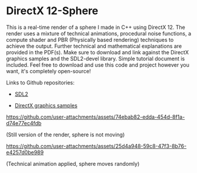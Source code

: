 # DirectX 12-Sphere
This is a real-time render of a sphere I made in C++ using DirectX 12. The render uses a mixture of technical animations, procedural noise functions, a compute shader and PBR (Physically based rendering) techniques to achieve the output. Further technical and mathematical explanations are provided in the PDF(s). Make sure to download and link against the DirectX graphics samples and the SDL2-devel library. Simple tutorial document is included. Feel free to download and use this code and project however you want, it's completely open-source! 

Links to Github repositories:

- [SDL2](https://github.com/libsdl-org/SDL/releases/tag/release-2.30.12)

- [DirectX graphics samples](https://github.com/microsoft/DirectX-Graphics-Samples/releases/tag/MicrosoftDocs-Samples)

https://github.com/user-attachments/assets/74ebab82-edda-454d-8f1a-d74e77ec4fdb

(Still version of the render, sphere is not moving)

https://github.com/user-attachments/assets/25d4a948-59c8-47f3-8b76-e4257d0be989

(Technical animation applied, sphere moves randomly)
